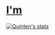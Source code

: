 # [I'm](https://www.quinten0508.com)




[![Quinten's stats](https://github-readme-stats.vercel.app/api?username=quinten0508&show_icons=true&theme=radical)](https://github.com/anuraghazra/github-readme-stats)


<a rel="me" href="https://c.im/@Quinten"></a>
